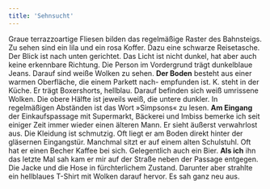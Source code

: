 ```yaml
---
title: 'Sehnsucht'
---
```


Graue terrazzoartige Fliesen bilden das regelmäßige Raster des Bahnsteigs. Zu sehen sind ein lila und ein rosa Koffer. Dazu eine schwarze Reisetasche. Der Blick ist nach unten gerichtet. Das Licht ist nicht dunkel, hat aber auch keine erkennbare Richtung. Die Person im Vordergrund trägt dunkelblaue Jeans. Darauf sind weiße Wolken zu sehen. **Der Boden** besteht aus einer warmen Oberfläche, die einem Parkett nach- empfunden ist. K. steht in der Küche. Er trägt Boxershorts, hellblau. Darauf befinden sich weiß umrissene Wolken. Die obere Hälfte ist jeweils weiß, die untere dunkler. In regelmäßigen Abständen ist das Wort »Simpsons« zu lesen. **Am Eingang** der Einkaufspassage mit Supermarkt, Bäckerei und Imbiss bemerke ich seit einiger Zeit immer wieder einen älteren Mann. Er sieht äußerst verwahrlost aus. Die Kleidung ist schmutzig. Oft liegt er am Boden direkt hinter der gläsernen Eingangstür. Manchmal sitzt er auf einem alten Schulstuhl. Oft hat er einen Becher Kaffee bei sich. Gelegentlich auch ein Bier. **Als ich** ihn das letzte Mal sah kam er mir auf der Straße neben der Passage entgegen. Die Jacke und die Hose in fürchterlichem Zustand. Darunter aber strahlte ein hellblaues T-Shirt mit Wolken darauf hervor. Es sah ganz neu aus.
